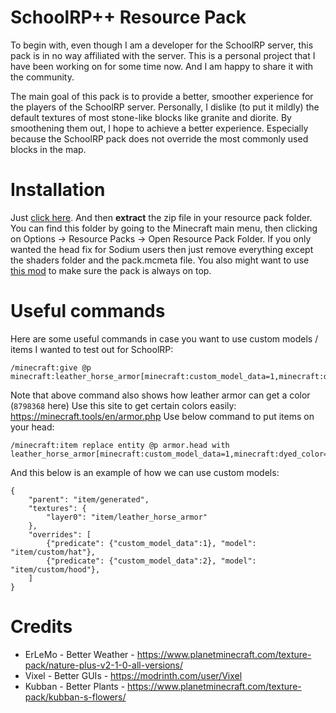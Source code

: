 # SchoolRP++ Resource Pack
To begin with, even though I am a developer for the SchoolRP server, this pack is in no way affiliated with the server.
This is a personal project that I have been working on for some time now. And I am happy to share it with the community.

The main goal of this pack is to provide a better, smoother experience for the players of the SchoolRP server.
Personally, I dislike (to put it mildly) the default textures of most stone-like blocks like granite and diorite.
By smoothening them out, I hope to achieve a better experience. Especially because the SchoolRP pack does not 
override the most commonly used blocks in the map.

# Installation
Just [click here](https://github.com/LuckyLuuk12/SchoolRP-plus/archive/refs/heads/master.zip).
And then **extract** the zip file in your resource pack folder. You can find this folder by going to the Minecraft main menu, then clicking on Options -> Resource Packs -> Open Resource Pack Folder.
If you only wanted the head fix for Sodium users then just remove everything except the shaders folder and the pack.mcmeta file.
You also might want to use [this mod](https://modrinth.com/mod/my-resource-pack) to make sure the pack is always on top.

# Useful commands
Here are some useful commands in case you want to use custom models / items I wanted to test out for SchoolRP:
```
/minecraft:give @p minecraft:leather_horse_armor[minecraft:custom_model_data=1,minecraft:dyed_color=8798368]
```
Note that above command also shows how leather armor can get a color (`8798368` here)
Use this site to get certain colors easily: https://minecraft.tools/en/armor.php
Use below command to put items on your head:
```
/minecraft:item replace entity @p armor.head with leather_horse_armor[minecraft:custom_model_data=1,minecraft:dyed_color=8798368]
```
And this below is an example of how we can use custom models:
```
{
	"parent": "item/generated",
	"textures": {
		"layer0": "item/leather_horse_armor"
	},
	"overrides": [
		{"predicate": {"custom_model_data":1}, "model": "item/custom/hat"},
		{"predicate": {"custom_model_data":2}, "model": "item/custom/hood"},
	]
}
```

# Credits

- ErLeMo - Better Weather - https://www.planetminecraft.com/texture-pack/nature-plus-v2-1-0-all-versions/ 
- Vixel  - Better GUIs    - https://modrinth.com/user/Vixel
- Kubban - Better Plants  - https://www.planetminecraft.com/texture-pack/kubban-s-flowers/
